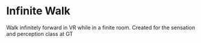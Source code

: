 # Infinite Walk

Walk infinitely forward in VR while in a finite room. Created for the sensation and perception class at GT
